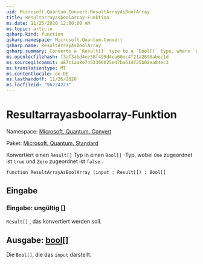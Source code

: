 ```yaml
---
uid: Microsoft.Quantum.Convert.ResultArrayAsBoolArray
title: Resultarrayasboolarray-Funktion
ms.date: 11/25/2020 12:00:00 AM
ms.topic: article
qsharp.kind: function
qsharp.namespace: Microsoft.Quantum.Convert
qsharp.name: ResultArrayAsBoolArray
qsharp.summary: Converts a `Result[]` type to a `Bool[]` type, where `One` is mapped to `true` and `Zero` is mapped to `false`.
ms.openlocfilehash: f3af3abd4ee58f495d4ea60ec4f21a2690abec1d
ms.sourcegitcommit: a87c1aa8e7453360025e47ba614f25b02ea84ec3
ms.translationtype: MT
ms.contentlocale: de-DE
ms.lasthandoff: 11/26/2020
ms.locfileid: "96224223"
---
```

# <a name="resultarrayasboolarray-function"></a>Resultarrayasboolarray-Funktion

Namespace: [Microsoft. Quantum. Convert](xref:Microsoft.Quantum.Convert)

Paket: [Microsoft. Quantum. Standard](https://nuget.org/packages/Microsoft.Quantum.Standard)


Konvertiert einen `Result[]` Typ in einen `Bool[]` -Typ, wobei `One` zugeordnet ist `true` und `Zero` zugeordnet ist `false` .

```qsharp
function ResultArrayAsBoolArray (input : Result[]) : Bool[]
```


## <a name="input"></a>Eingabe

### <a name="input--__invalidresult__"></a>Eingabe: __ungültig <Result>__[]

`Result[]` , das konvertiert werden soll.



## <a name="output--bool"></a>Ausgabe: [bool](xref:microsoft.quantum.lang-ref.bool)[]

Die `Bool[]`, die das `input` darstellt.